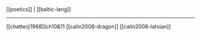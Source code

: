 [[poetics]] | [[baltic-lang]]

---

[[chatterji1968]]ch10&11
[[calin2008-dragon]]
[[calin2008-latvian]]
